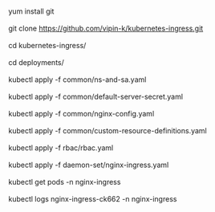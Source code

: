 <br> yum install git </br>
<br> git clone https://github.com/vipin-k/kubernetes-ingress.git </br>
<br> cd kubernetes-ingress/ </br>
<br> cd deployments/ </br>
<br> kubectl apply -f common/ns-and-sa.yaml </br>
<br> kubectl apply -f common/default-server-secret.yaml </br>
<br> kubectl apply -f common/nginx-config.yaml </br>
<br> kubectl apply -f common/custom-resource-definitions.yaml </br>
<br> kubectl apply -f rbac/rbac.yaml </br>
<br> kubectl apply -f daemon-set/nginx-ingress.yaml </br>
<br> kubectl get pods -n nginx-ingress </br>
<br> kubectl logs nginx-ingress-ck662 -n nginx-ingress </br>
